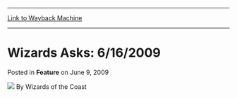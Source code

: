 
---
[Link to Wayback Machine](https://web.archive.org/web/20220129012047/https://magic.wizards.com/en/articles/archive/feature/wizards-asks-6162009-2009-06-09)

[_metadata_:wayback_url]:- "https://magic.wizards.com/en/articles/archive/feature/wizards-asks-6162009-2009-06-09"
[_metadata_:wayback_raw_url]:- "https://web.archive.org/web/20220129012047id_/https://magic.wizards.com/en/articles/archive/feature/wizards-asks-6162009-2009-06-09"
[_metadata_:wayback_capture_timestamp]:- "2022-01-29 01:20:47+00:00"
[_metadata_:generator]:- "Drupal 7 (http://drupal.org)"
[_metadata_:publish_date]:- "2009-06-09"
---


Wizards Asks: 6/16/2009
=======================



 Posted in **Feature**
 on June 9, 2009 






![](https://media.magic.wizards.com/styles/auth_small/public/images/person/wizards_author.jpg)
By Wizards of the Coast

















